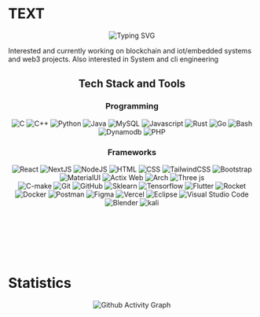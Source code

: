 # TEXT

<div align="center">
    <img src="https://readme-typing-svg.herokuapp.com?font=Fira+Code&size=24&duration=4000&pause=500&color=FFFFFF&center=true&width=500&lines=random+text" alt="Typing SVG" />
</div>


Interested and currently working on blockchain and iot/embedded systems and web3 projects. Also interested in System and cli engineering

<h2 align="center"> Tech Stack and Tools </h2>
<div align="center">
    <h3>Programming</h3>
    <div>
        <img src="https://skillicons.dev/icons?i=c" title="C"/>
        <img src="https://skillicons.dev/icons?i=cpp" title="C++"/>
        <img src="https://skillicons.dev/icons?i=python" title="Python"/>
        <img src="https://skillicons.dev/icons?i=java" title="Java"/>
        <img src="https://skillicons.dev/icons?i=mysql" title="MySQL"/>
        <img src="https://skillicons.dev/icons?i=js" title="Javascript"/>
        <img src="https://skillicons.dev/icons?i=rust" title="Rust"/>
        <img src="https://skillicons.dev/icons?i=go" title="Go"/>
        <img src="https://skillicons.dev/icons?i=bash" title="Bash"/>
        <img src="https://skillicons.dev/icons?i=dynamodb" title="Dynamodb"/>
        <img src="https://skillicons.dev/icons?i=php" title="PHP"/>
    </div>
    <h3>Frameworks</h3>
    <div>
        <img src="https://skillicons.dev/icons?i=react" title="React"/>
        <img src="https://skillicons.dev/icons?i=next" title="NextJS"/>
        <img src="https://skillicons.dev/icons?i=nodejs" title="NodeJS"/>
        <img src="https://skillicons.dev/icons?i=html" title="HTML"/>
        <img src="https://skillicons.dev/icons?i=css" title="CSS"/>
        <img src="https://skillicons.dev/icons?i=tailwind" title="TailwindCSS"/>
        <img src="https://skillicons.dev/icons?i=bootstrap" title="Bootstrap"/>
        <img src="https://skillicons.dev/icons?i=materialui" title="MaterialUI"/>
        <img src="https://skillicons.dev/icons?i=actix" title="Actix Web"/>
        <img src="https://skillicons.dev/icons?i=arch" title="Arch"/>
        <img src="https://skillicons.dev/icons?i=threejs" title="Three js"/>
    </div>
    <div>
        <img src="https://skillicons.dev/icons?i=cmake" title="C-make"/>
        <img src="https://skillicons.dev/icons?i=git" title="Git"/>
        <img src="https://skillicons.dev/icons?i=github" title="GitHub"/>
        <img src="https://skillicons.dev/icons?i=sklearn" title="Sklearn"/>
        <img src="https://skillicons.dev/icons?i=tensorflow" title="Tensorflow"/>
        <img src="https://skillicons.dev/icons?i=flutter" title="Flutter"/>
        <img src="https://skillicons.dev/icons?i=rocket" title="Rocket"/>
        <img src="https://skillicons.dev/icons?i=docker" title="Docker"/>
        <img src="https://skillicons.dev/icons?i=postman" title="Postman"/>
        <img src="https://skillicons.dev/icons?i=figma" title="Figma"/>
        <img src="https://skillicons.dev/icons?i=vercel" title="Vercel"/>
        <img src="https://skillicons.dev/icons?i=eclipse" title="Eclipse"/>
        <img src="https://skillicons.dev/icons?i=vscode" title="Visual Studio Code"/>
        <img src="https://skillicons.dev/icons?i=blender" title="Blender"/>
        <img src="https://skillicons.dev/icons?i=kali" title="kali"/>  
    </div>
    </div>
    
<br></br>   
<br></br>

# Statistics
<div align="center">
      <img src="https://github-readme-activity-graph.vercel.app/graph?username=eshwar4202&theme=react-dark" alt="Github Activity Graph" />
</div>


